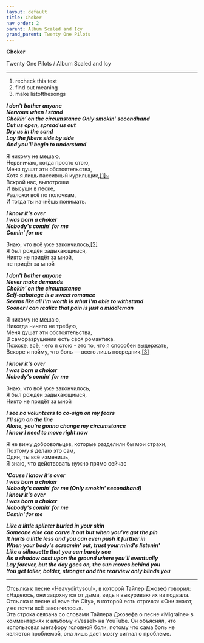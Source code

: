 ```yaml
---  
layout: default  
title: Choker  
nav_order: 2  
parent: Album Scaled and Icy  
grand_parent: Twenty One Pilots  
---  
```


**Choker**
<p>
Twenty One Pilots / Album Scaled and Icy
</p>  

- - -
1. recheck this text
2. find out meaning
3. make listofthesongs

**_I don't bother anyone  
Nervous when I stand  
Chokin’ on the circumstance
Only smokin' secondhand  
Cut us open, spread us out  
Dry us in the sand  
Lay the fibers side by side  
And you'll begin to understand_**  

Я никому не мешаю,  
Нервничаю, когда просто стою,  
Меня душат эти обстоятельства,  
Хотя я лишь пассивный курильщик,<a href="#part1">[1]~</a>  
Вскрой нас, выпотроши  
И высуши в песке,  
Разложи всё по полочкам,  
И тогда ты начнёшь понимать.  

**_I know it's over  
I was born a choker  
Nobody's comin' for me  
Comin' for me_**  

Знаю, что всё уже закончилось,<a href="#part1">[2]</a>  
Я был рождён задыхающимся,  
Никто не придёт за мной,  
не придёт за мной  

**_I don't bother anyone  
Never make demands  
Chokin' on the circumstance  
Self-sabotage is a sweet romance  
Seems like all I'm worth is what I'm able to withstand  
Sooner I can realize that pain is just a middleman_**  

Я никому не мешаю,  
Никогда ничего не требую,  
Меня душат эти обстоятельства,  
В саморазрушении есть своя романтика.  
Похоже, всё, чего я стою - это то, что я способен выдержать,  
Вскоре я пойму, что боль — всего лишь посредник.<a href="#part1">[3]</a>  

**_I know it's over  
I was born a choker  
Nobody's comin' for me_**  

Знаю, что всё уже закончилось,  
Я был рождён задыхающимся,  
Никто не придёт за мной  

**_I see no volunteers to co-sign on my fears  
I'll sign on the line  
Alone, you're gonna change my circumstance  
I know I need to move right now_**  

Я не вижу добровольцев, которые разделили бы мои страхи,  
Поэтому я делаю это сам,  
Один, ты всё изменишь,  
Я знаю, что действовать нужно прямо сейчас  

**_'Cause I know it's over  
I was born a choker  
Nobody's comin' for me (Only smokin' secondhand)  
I know it's over  
I was born a choker  
Nobody's comin' for me  
Comin' for me_**  

**_Like a little splinter buried in your skin  
Someone else can carve it out but when you've got the pin  
It hurts a little less and you can even push it further in  
When your body's screamin' out, trust your mind's listenin'  
Like a silhouette that you can barely see  
As a shadow cast upon the ground where you'll eventually  
Lay forever, but the day goes on, the sun moves behind you  
You get taller, bolder, stronger and the rearview only blinds you_**  

- - -

<article id="[1]">Отсылка к песне «Heavydirtysoul», в которой Тайлер Джозеф говорил: «Надеюсь, они задохнутся от дыма, ведь я выкуриваю их из подвала.  </article>  
<article id="[2]">Отсылка к песне «Leave the City», в которой есть строчка: «Они знают, уже почти всё закончилось».  </article>  
<article id="[3]">Эта строка связана со словами Тайлера Джозефа о песне «Migraine» в комментариях к альбому «Vessel» на YouTube. Он объяснял, что использовал метафору головной боли, потому что сама боль не является проблемой, она лишь дает мозгу сигнал о проблеме.</article>
